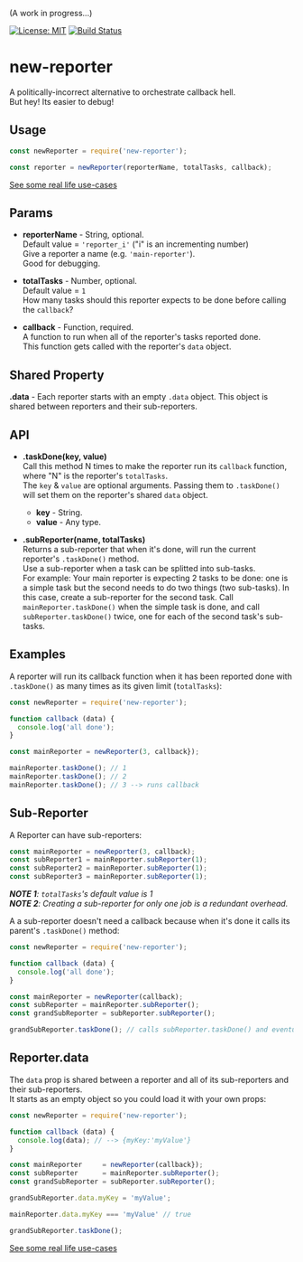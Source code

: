 (A work in progress...)

[![License: MIT](https://img.shields.io/badge/License-MIT-blue.svg)](https://opensource.org/licenses/MIT)
[![Build Status](https://travis-ci.org/taitulism/newTask.svg?branch=develop)](https://travis-ci.org/taitulism/newTask)

new-reporter
============
A politically-incorrect alternative to orchestrate callback hell.  
But hey! Its easier to debug!




Usage
-----
```js
const newReporter = require('new-reporter');

const reporter = newReporter(reporterName, totalTasks, callback);
```

[See some real life use-cases](./docs/use-cases/simple.md)




Params
------
* **reporterName** - String, optional.  
Default value = `'reporter_i'` ("i" is an incrementing number)  
Give a reporter a name (e.g. `'main-reporter'`).  
Good for debugging.

* **totalTasks** - Number, optional.  
Default value = `1`  
How many tasks should this reporter expects to be done before calling the `callback`?

* **callback** - Function, required.  
A function to run when all of the reporter's tasks reported done.  
This function gets called with the reporter's `data` object.




Shared Property
---------------
**.data** - Each reporter starts with an empty `.data` object. This object is shared between reporters and their sub-reporters.




API
---
* **.taskDone(key, value)**  
Call this method N times to make the reporter run its `callback` function, where "N" is the 
reporter's `totalTasks`.  
The `key` & `value` are optional arguments. Passing them to `.taskDone()` will set them on the reporter's shared `data` object.
  * **key** - String.
  * **value** - Any type.

* **.subReporter(name, totalTasks)**  
Returns a sub-reporter that when it's done, will run the current reporter's `.taskDone()` method.  
Use a sub-reporter when a task can be splitted into sub-tasks.  
For example: Your main reporter is expecting 2 tasks to be done: one is a simple task but the second
needs to do two things (two sub-tasks). In this case, create a sub-reporter for the second task. Call `mainReporter.taskDone()` 
when the simple task is done, and call `subReporter.taskDone()` twice, one for each of the second task's
sub-tasks.




Examples
--------
A reporter will run its callback function when it has been reported done with `.taskDone()` as many times as 
its given limit (`totalTasks`):
```js
const newReporter = require('new-reporter');

function callback (data) {
  console.log('all done');
}

const mainReporter = newReporter(3, callback});

mainReporter.taskDone(); // 1
mainReporter.taskDone(); // 2
mainReporter.taskDone(); // 3 --> runs callback
```




Sub-Reporter
------------
A Reporter can have sub-reporters:
```js
const mainReporter = newReporter(3, callback);
const subReporter1 = mainReporter.subReporter(1); 
const subReporter2 = mainReporter.subReporter(1);
const subReporter3 = mainReporter.subReporter(1);
```

***NOTE 1**: `totalTasks`'s default value is 1*   
***NOTE 2**: Creating a sub-reporter for only one job is a redundant overhead.* 

A a sub-reporter doesn't need a callback because when it's done it calls its parent's `.taskDone()` method:
```js
const newReporter = require('new-reporter');

function callback (data) {
  console.log('all done');
}

const mainReporter = newReporter(callback);
const subReporter = mainReporter.subReporter();
const grandSubReporter = subReporter.subReporter();

grandSubReporter.taskDone(); // calls subReporter.taskDone() and eventually mainReporter.taskDone()
```




Reporter.data
-------------
The `data` prop is shared between a reporter and all of its sub-reporters and their sub-reporters.  
It starts as an empty object so you could load it with your own props:
```js
const newReporter = require('new-reporter');

function callback (data) {
  console.log(data); // --> {myKey:'myValue'}
}

const mainReporter     = newReporter(callback});
const subReporter      = mainReporter.subReporter();
const grandSubReporter = subReporter.subReporter();

grandSubReporter.data.myKey = 'myValue';

mainReporter.data.myKey === 'myValue' // true

grandSubReporter.taskDone();
```

[See some real life use-cases](./docs/use-cases/simple.md)